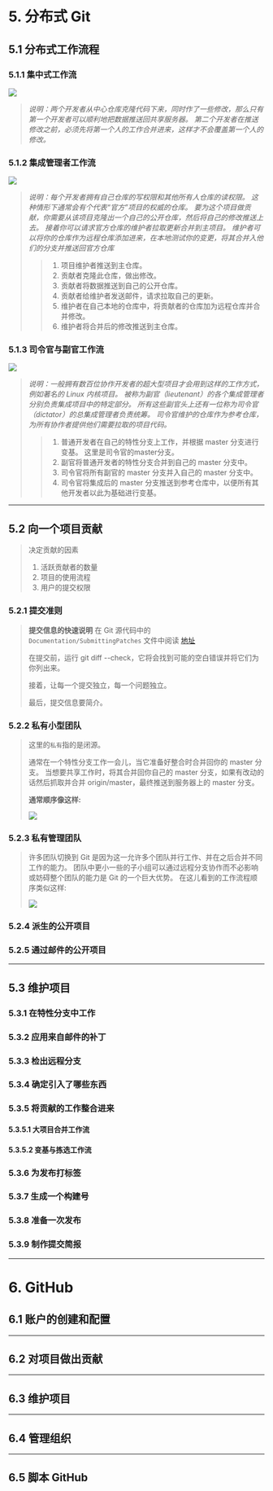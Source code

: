 # 5. 分布式 Git

## 5.1 分布式工作流程

### 5.1.1 集中式工作流

![](https://git-scm.com/book/en/v2/book/05-distributed-git/images/centralized_workflow.png)

> *说明：两个开发者从中心仓库克隆代码下来，同时作了一些修改，那么只有第一个开发者可以顺利地把数据推送回共享服务器。 第二个开发者在推送修改之前，必须先将第一个人的工作合并进来，这样才不会覆盖第一个人的修改。*

### 5.1.2 集成管理者工作流

![](https://git-scm.com/book/en/v2/book/05-distributed-git/images/integration-manager.png)

> *说明：每个开发者拥有自己仓库的写权限和其他所有人仓库的读权限。 这种情形下通常会有个代表“官方”项目的权威的仓库。 要为这个项目做贡献，你需要从该项目克隆出一个自己的公开仓库，然后将自己的修改推送上去。 接着你可以请求官方仓库的维护者拉取更新合并到主项目。 维护者可以将你的仓库作为远程仓库添加进来，在本地测试你的变更，将其合并入他们的分支并推送回官方仓库*
>
>>1. 项目维护者推送到主仓库。
>>2. 贡献者克隆此仓库，做出修改。
>>3. 贡献者将数据推送到自己的公开仓库。
>>4. 贡献者给维护者发送邮件，请求拉取自己的更新。
>>5. 维护者在自己本地的仓库中，将贡献者的仓库加为远程仓库并合并修改。
>>6. 维护者将合并后的修改推送到主仓库。



### 5.1.3 司令官与副官工作流

![](https://git-scm.com/book/en/v2/book/05-distributed-git/images/benevolent-dictator.png)

>*说明：一般拥有数百位协作开发者的超大型项目才会用到这样的工作方式，例如著名的 Linux 内核项目。 被称为副官（lieutenant）的各个集成管理者分别负责集成项目中的特定部分。 所有这些副官头上还有一位称为司令官（dictator）的总集成管理者负责统筹。 司令官维护的仓库作为参考仓库，为所有协作者提供他们需要拉取的项目代码。*
> 
>>1. 普通开发者在自己的特性分支上工作，并根据 master 分支进行变基。 这里是司令官的master分支。
>>2. 副官将普通开发者的特性分支合并到自己的 master 分支中。
>>3. 司令官将所有副官的 master 分支并入自己的 master 分支中。
>>4. 司令官将集成后的 master 分支推送到参考仓库中，以便所有其他开发者以此为基础进行变基。
>
>

---

## 5.2 向一个项目贡献 

> 决定贡献的因素  
> 1. 活跃贡献者的数量
> 2. 项目的使用流程
> 3. 用户的提交权限

### 5.2.1 提交准则

>**提交信息的快速说明** 在 Git 源代码中的 `Documentation/SubmittingPatches` 文件中阅读 [地址](https://github.com/git/git/blob/master/Documentation/SubmittingPatches)
>
>在提交前，运行 git diff --check，它将会找到可能的空白错误并将它们为你列出来。 
> 
>接着，让每一个提交独立，每一个问题独立。
>
>最后，提交信息要简介。
>

### 5.2.2 私有小型团队

>这里的`私有`指的是闭源。
>
>通常在一个特性分支工作一会儿，当它准备好整合时合并回你的 master 分支。 当想要共享工作时，将其合并回你自己的 master 分支，如果有改动的话然后抓取并合并 origin/master，最终推送到服务器上的 master 分支。
>
>**通常顺序像这样:**
>
>![](https://git-scm.com/book/en/v2/book/05-distributed-git/images/small-team-flow.png)
>

### 5.2.3 私有管理团队

>
>许多团队切换到 Git 是因为这一允许多个团队并行工作、并在之后合并不同工作的能力。 团队中更小一些的子小组可以通过远程分支协作而不必影响或妨碍整个团队的能力是 Git 的一个巨大优势。 在这儿看到的工作流程顺序类似这样:
>
>![](https://git-scm.com/book/en/v2/book/05-distributed-git/images/managed-team-flow.png)
>
>
>
>


### 5.2.4 派生的公开项目

### 5.2.5 通过邮件的公开项目


---

## 5.3 维护项目

### 5.3.1 在特性分支中工作

### 5.3.2 应用来自邮件的补丁

### 5.3.3 检出远程分支

### 5.3.4 确定引入了哪些东西

### 5.3.5 将贡献的工作整合进来

#### 5.3.5.1 大项目合并工作流

#### 5.3.5.2 变基与拣选工作流

### 5.3.6 为发布打标签

### 5.3.7 生成一个构建号

### 5.3.8 准备一次发布

### 5.3.9 制作提交简报


----

# 6. GitHub

## 6.1 账户的创建和配置


----

## 6.2 对项目做出贡献


----

## 6.3 维护项目


----

## 6.4 管理组织


-----

## 6.5 脚本 GitHub